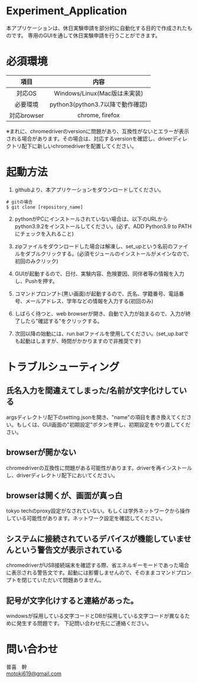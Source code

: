 # Experiment_Application
本アプリケーションは、休日実験申請を部分的に自動化する目的で作成されたものです。
専用のGUIを通して休日実験申請を行うことができます。

# 必須環境
| 項目        | 内容                             | 
| :---------: | :------------------------------: | 
| 対応OS      | Windows/Linux(Mac版は未実装)     | 
| 必要環境    | python3(python3.7以降で動作確認) | 
| 対応browser | chrome, firefox                  | 
※まれに、chromedriverのversionに問題があり、互換性がないとエラーが表示される場合があります。その場合は、対応するversionを確認し、driverディレクトリ配下に新しいchromedriverを配置してください。

# 起動方法
1. githubより、本アプリケーションをダウンロードしてください。
```
# gitの場合
$ git clone [repository_name]
```
2. pythonがPCにインストールされていない場合は、以下のURLからpython3.9.2をインストールしてください。(必ず、ADD Python3.9 to PATHにチェックを入れること)

3. zipファイルをダウンロードした場合は解凍し、set_upという名前のファイルをダブルクリックする。(必須モジュールのインストールがメインなので、初回のみクリック)
4. GUIが起動するので、日付、実験内容、危険要因、同伴者等の情報を入力し、Pushを押す。
5. コマンドプロンプト(黒い画面)が起動するので、氏名、学籍番号、電話番号、メールアドレス、学年などの情報を入力する(初回のみ)
6. しばらく待つと、web browserが開き、自動で入力が始まるので、入力が終了したら"確認する"をクリックする。
7. 次回以降の始動には、run.batファイルを使用してください。(set_up.batでも起動はしますが、時間がかかりますので非推奨です)

# トラブルシューティング
## 氏名入力を間違えてしまった/名前が文字化けしている
argsディレクトリ配下のsetting.jsonを開き、"name"の項目を書き換えてください。もしくは、GUI画面の"初期設定"ボタンを押し、初期設定をやり直してください。
## browserが開かない
chromedriverの互換性に問題がある可能性があります。driverを再インストールし、driverディレクトリ配下においてください。
## browserは開くが、画面が真っ白
tokyo techのproxy設定がなされていない。もしくは学外ネットワークから操作している可能性があります。ネットワーク設定を確認してください。 
## システムに接続されているデバイスが機能していませんという警告文が表示されている
chromedriverがUSB接続端末を確認する際、省エネルギーモードであった場合に表示される警告文です。起動には影響しませんので、そのままコマンドプロンプトを閉じていただいて問題ありません。 
## 記号が文字化けすると連絡があった。
windowsが採用している文字コードとDBが採用している文字コードが異なるために発生する問題です。
下記問い合わせ先にご連絡ください。
# 問い合わせ
普喜　幹  
motoki619@gmail.com
